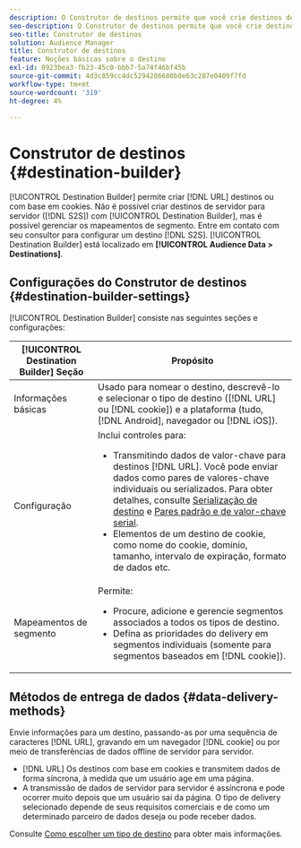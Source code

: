 ```yaml
---
description: O Construtor de destinos permite que você crie destinos de URL com base em cookies ou DNL. Não é possível criar destinos de servidor para servidor (S2S) com o Construtor de destinos, mas é possível gerenciar os mapeamentos de segmentos. Entre em contato com seu consultor para configurar um destino S2S. O Construtor de destinos está localizado em Dados de público-alvo > Destinos.
seo-description: O Construtor de destinos permite que você crie destinos de URL com base em cookies ou DNL. Não é possível criar destinos de servidor para servidor (S2S) com o Construtor de destinos, mas é possível gerenciar os mapeamentos de segmentos. Entre em contato com seu consultor para configurar um destino S2S. O Construtor de destinos está localizado em Dados de público-alvo > Destinos.
seo-title: Construtor de destinos
solution: Audience Manager
title: Construtor de destinos
feature: Noções básicas sobre o destino
exl-id: 0923bea3-fb23-45c0-bbb7-5a74f46bf45b
source-git-commit: 4d3c859cc4dc5294286680b0e63c287e0409f7fd
workflow-type: tm+mt
source-wordcount: '319'
ht-degree: 4%

---
```


# Construtor de destinos {#destination-builder}

[!UICONTROL Destination Builder] permite criar  [!DNL URL] destinos ou com base em cookies. Não é possível criar destinos de servidor para servidor ([!DNL S2S]) com [!UICONTROL Destination Builder], mas é possível gerenciar os mapeamentos de segmento. Entre em contato com seu consultor para configurar um destino [!DNL S2S]. [!UICONTROL Destination Builder] está localizado em  **[!UICONTROL Audience Data > Destinations]**.

## Configurações do Construtor de destinos {#destination-builder-settings}

<!-- destination-builder.xml -->

[!UICONTROL Destination Builder] consiste nas seguintes seções e configurações:

| [!UICONTROL Destination Builder] Seção | Propósito |
|--- |--- |
| Informações básicas | Usado para nomear o destino, descrevê-lo e selecionar o tipo de destino ([!DNL URL] ou [!DNL cookie]) e a plataforma (tudo, [!DNL Android], navegador ou [!DNL iOS]). |
| Configuração | Inclui controles para: <br/><ul><li>Transmitindo dados de valor-chave para destinos [!DNL URL]. Você pode enviar dados como pares de valores-chave individuais ou serializados. Para obter detalhes, consulte [Serialização de destino](../../features/destinations/key-value-pairs.md#destination-serialized) e [Pares padrão e de valor-chave serial](../../features/destinations/key-value-pairs.md). </li><li>Elementos de um destino de cookie, como nome do cookie, domínio, tamanho, intervalo de expiração, formato de dados etc.</li></ul> |
| Mapeamentos de segmento | Permite: <br/><ul><li>Procure, adicione e gerencie segmentos associados a todos os tipos de destino. </li><li>Defina as prioridades do delivery em segmentos individuais (somente para segmentos baseados em [!DNL cookie]).</li></ul> |

## Métodos de entrega de dados {#data-delivery-methods}

Envie informações para um destino, passando-as por uma sequência de caracteres [!DNL URL], gravando em um navegador [!DNL cookie] ou por meio de transferências de dados offline de servidor para servidor.

* [!DNL URL] Os destinos com base em cookies e transmitem dados de forma síncrona, à medida que um usuário age em uma página.
* A transmissão de dados de servidor para servidor é assíncrona e pode ocorrer muito depois que um usuário sai da página. O tipo de delivery selecionado depende de seus requisitos comerciais e de como um determinado parceiro de dados deseja ou pode receber dados.

Consulte [Como escolher um tipo de destino](../../features/destinations/destinations.md) para obter mais informações.
